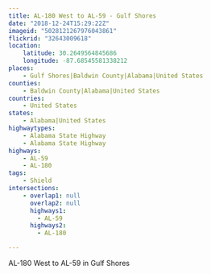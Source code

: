 ```yaml
---
title: AL-180 West to AL-59 - Gulf Shores
date: "2018-12-24T15:29:22Z"
imageid: "5028121267976043861"
flickrid: "32643009618"
location:
    latitude: 30.2649564845686
    longitude: -87.68545581338212
places:
    - Gulf Shores|Baldwin County|Alabama|United States
counties:
    - Baldwin County|Alabama|United States
countries:
    - United States
states:
    - Alabama|United States
highwaytypes:
    - Alabama State Highway
    - Alabama State Highway
highways:
    - AL-59
    - AL-180
tags:
    - Shield
intersections:
    - overlap1: null
      overlap2: null
      highways1:
        - AL-59
      highways2:
        - AL-180

---
```

AL-180 West to AL-59 in Gulf Shores